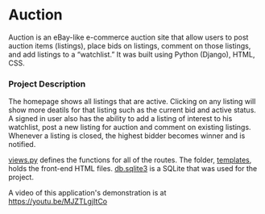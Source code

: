 # Auction

Auction is an eBay-like e-commerce auction site that allow users to post auction items (listings), place bids on listings,
comment on those listings, and add listings to a “watchlist.” It was built using Python (Django), HTML, CSS.

### Project Description

The homepage shows all listings that are active. Clicking on any listing will show more deatils for that listing such as the current bid
and active status. A signed in user also has the ability to add a listing of interest to his watchlist, post a new listing for auction
and comment on existing listings. Whenever a listing is closed, the highest bidder becomes winner and is notified.

[views.py](/auctions/views.py) defines the functions for all of the routes. The folder, [templates](/auctions/templates/auctions), holds the front-end HTML
files. [db.sqlite3](/db.sqlite3) is a SQLite that was used for the project.

A video of this application's demonstration is at https://youtu.be/MJZTLgjItCo


